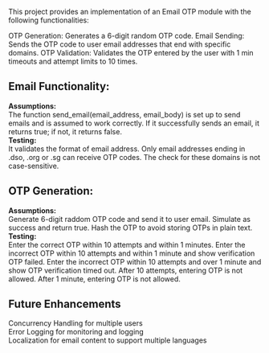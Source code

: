 This project provides an implementation of an Email OTP module with the following functionalities:

OTP Generation: Generates a 6-digit random OTP code.
Email Sending: Sends the OTP code to user email addresses that end with specific domains.
OTP Validation: Validates the OTP entered by the user with 1 min timeouts and attempt limits to 10 times.

Email Functionality:
--------------------
<b>Assumptions:</b><br/>
The function send_email(email_address, email_body) is set up to send emails and is assumed to work correctly. If it successfully sends an email, it returns true; if not, it returns false.
<br/><b>Testing:</b><br/>
It validates the format of email address.
Only email addresses ending in .dso, .org or .sg can receive OTP codes. The check for these domains is not case-sensitive.

OTP Generation:
----------------
<b>Assumptions:</b><br/>
Generate 6-digit raddom OTP code and send it to user email.
Simulate as success and return true.
Hash the OTP to avoid storing OTPs in plain text.
<br/><b>Testing:</b><br/>
Enter the correct OTP within 10 attempts and within 1 minutes.
Enter the incorrect OTP within 10 attempts and within 1 minute and show verification OTP failed.
Enter the incorrect OTP within 10 attempts and over 1 minute and show OTP verification timed out.
After 10 attempts, entering OTP is not allowed.
After 1 minute, entering OTP is not allowed.

Future Enhancements
-------------------
Concurrency Handling for multiple users<br/>
Error Logging for monitoring and logging<br/>
Localization for email content to support multiple languages

